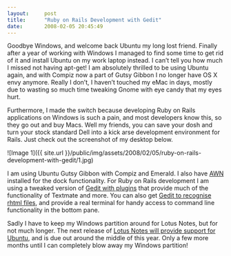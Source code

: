 ```yaml
---
layout:     post
title:      "Ruby on Rails Development with Gedit"
date:       2008-02-05 20:45:49
---
```


Goodbye Windows, and welcome back Ubuntu my long lost friend. Finally after a year of working with Windows I managed to find some time to get rid of it and install Ubuntu on my work laptop instead. I can’t tell you how much I missed not having apt-get! I am absolutely thrilled to be using Ubuntu again, and with Compiz now a part of Gutsy Gibbon I no longer have OS X envy anymore. Really I don’t, I haven’t touched my eMac in days, mostly due to wasting so much time tweaking Gnome with eye candy that my eyes hurt.

Furthermore, I made the switch because developing Ruby on Rails applications on Windows is such a pain, and most developers know this, so they go out and buy Macs. Well my friends, you can save your dosh and turn your stock standard Dell into a kick arse development environment for Rails. Just check out the screenshot of my desktop below.

![Image 1]({{ site.url }}/public/img/assets/2008/02/05/ruby-on-rails-development-with-gedit/1.jpg)

I am using Ubuntu Gutsy Gibbon with Compiz and Emerald. I also have [AWN](https://launchpad.net/awn) installed for the dock functionality. For Ruby on Rails development I am using a tweaked version of [Gedit with plugins](https://crepuscular-homunculus.blogspot.com/2007/10/gedit-for-ruby-and-everything-else-on.html) that provide much of the functionality of Textmate and more. You can also get [Gedit to recognise rhtml files](https://robzon.aenima.pl/2007/10/ubuntu-710-rails-gedit-and.html), and provide a real terminal for handy access to command line functionality in the bottom pane.

Sadly I have to keep my Windows partition around for Lotus Notes, but for not much longer. The next release of [Lotus Notes will provide support for Ubuntu](https://www.linux.com/feed/125651), and is due out around the middle of this year. Only a few more months until I can completely blow away my Windows partition!
